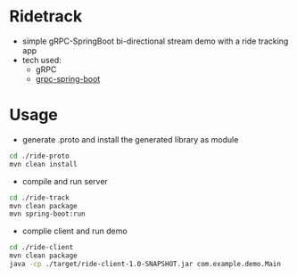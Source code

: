 # Ridetrack

- simple gRPC-SpringBoot bi-directional stream demo with a ride tracking app
- tech used:
    - gRPC
    - [grpc-spring-boot](https://github.com/grpc-ecosystem/grpc-spring)

# Usage

- generate .proto and install the generated library as module

```bash
cd ./ride-proto
mvn clean install
```

- compile and run server

```bash
cd ./ride-track
mvn clean package
mvn spring-boot:run
```

- complie client and run demo

```bash
cd ./ride-client
mvn clean package
java -cp ./target/ride-client-1.0-SNAPSHOT.jar com.example.demo.Main
```
